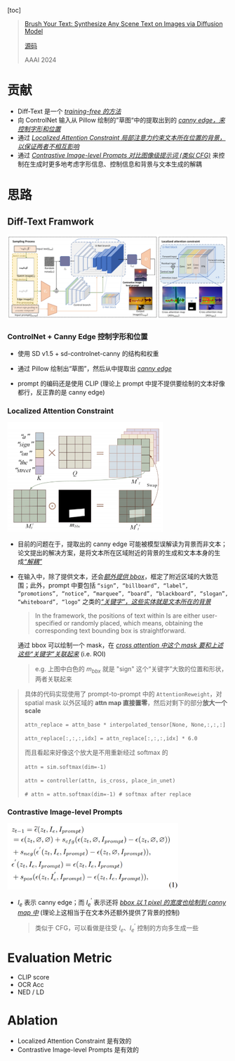 [toc]

> [Brush Your Text: Synthesize Any Scene Text on Images via Diffusion Model](https://arxiv.org/abs/2312.12232)
>
> [源码](https://github.com/ecnuljzhang/brush-your-text)
>
> AAAI 2024

# 贡献

- Diff-Text 是一个 <u>*training-free 的方法*</u>
- 向 ControlNet 输入从 Pillow 绘制的”草图“中的提取出到的 <u>*canny edge，来控制字形和位置*</u>
- 通过 <u>*Localized Attention Constraint 局部注意力约束文本所在位置的背景，以保证两者不相互影响*</u>
- 通过 <u>*Contrastive Image-level Prompts 对比图像级提示词 (类似 CFG)*</u> 来控制在生成时更多地考虑字形信息、控制信息和背景与文本生成的解耦





# 思路

## Diff-Text Framwork

![image-20250204143841539](assets/image-20250204143841539.png)

### ControlNet + Canny Edge 控制字形和位置

- 使用 SD v1.5 + sd-controlnet-canny 的结构和权重

- 通过 Pillow 绘制出“草图”，然后从中提取出 <u>*canny edge*</u>
- prompt 的编码还是使用 CLIP (理论上 prompt 中提不提供要绘制的文本好像都行，反正靠的是 canny edge)



### Localized Attention Constraint

<img src="assets/image-20250204154632625.png" alt="image-20250204154632625" style="zoom:55%;" />

- 目前的问题在于，提取出的 canny edge 可能被模型误解读为背景而非文本；论文提出的解决方案，是将文本所在区域附近的背景的生成和文本本身的生成<u>*“解耦”*</u>

- 在输入中，除了提供文本，还会<u>*额外提供 bbox*</u>，框定了附近区域的大致范围；此外，prompt 中要包括 `“sign”, “billboard”, “label”, “promotions”, “notice”, “marquee”, “board”, “blackboard”, “slogan”, “whiteboard”, “logo”` 之类的<u>*“关键字”，这些实体就是文本所在的背景*</u>

  > In the framework, the positions of text within Is are either user-specified or randomly placed, which means, obtaining the corresponding text bounding box is straightforward.

  通过 bbox 可以绘制一个 mask，在 <u>*cross attention 中这个 mask 要和上述这些“关键字”关联起来*</u> (i.e. ROI)

  > e.g. 上图中白色的 $m_{bbx}$ 就是 "sign" 这个“关键字”大致的位置和形状，两者关联起来

> 具体的代码实现使用了 prompt-to-prompt 中的 `AttentionReweight`，对 spatial mask 以外区域的 **attn map 直接置零**，然后对剩下的部分**放大一个 scale**
>
> `attn_replace = attn_base * interpolated_tensor[None, None,:,:,:]`
>
> `attn_replace[:,:,:,idx] = attn_replace[:,:,:,idx] * 6.0`
>
> 
>
> 而且看起来好像这个放大是不用重新经过 softmax 的
>
> `attn = sim.softmax(dim=-1)`
>
> `attn = controller(attn, is_cross, place_in_unet)`
>
> `# attn = attn.softmax(dim=-1) # softmax after replace`



### Contrastive Image-level Prompts

<img src="assets/image-20250204154834249.png" alt="image-20250204154834249" style="zoom:40%;" />

- $I_e$ 表示 canny edge；而 $I^{'}_e$ 表示还将 <u>*bbox 以 1 pixel 的宽度也绘制到 canny map 中*</u> (理论上这相当于在文本外还额外提供了背景的控制)

  > 类似于 CFG，可以看做是往受 $I_e$、$I^{'}_e$ 控制的方向多生成一些





# Evaluation Metric

- CLIP score
- OCR Acc
- NED / LD





# Ablation

- Localized Attention Constraint 是有效的
- Contrastive Image-level Prompts 是有效的

